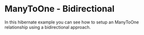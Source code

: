 # ManyToOne - Bidirectional

In this hibernate example you can see how to setup an ManyToOne relationship using a bidirectional approach.
